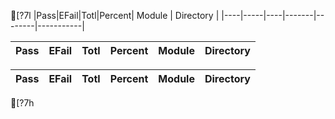 [?7l
|Pass|EFail|Totl|Percent| Module | Directory |
|----|-----|----|-------|--------|-----------|





|Pass|EFail|Totl|Percent| Module | Directory |
|----|-----|----|-------|--------|-----------|


|Pass|EFail|Totl|Percent| Module | Directory |
|----|-----|----|-------|--------|-----------|
[?7h